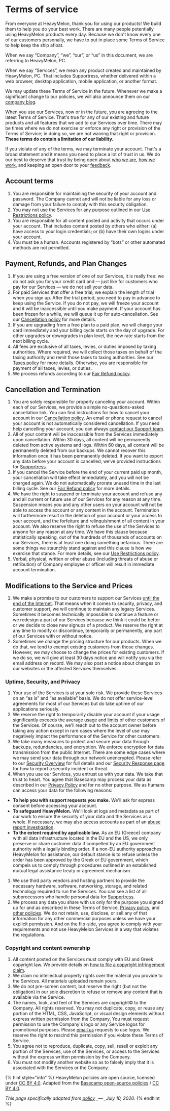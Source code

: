 # Terms of service

From everyone at HeavyMelon, thank you for using our products! We build them to help you do your best work. There are many people potentially using HeavyMelon products every day. Because we don't know every one of our customers personally, we have to put in place some Terms of Service to help keep the ship afloat.

When we say “Company”, “we”, “our”, or “us” in this document, we are referring to HeavyMelon, PC.

When we say “Services”, we mean any product created and maintained by HeavyMelon, PC. That includes Supportress, whether delivered within a web browser, desktop application, mobile application, or another format.

We may update these Terms of Service in the future. Whenever we make a significant change to our policies, we will also announce them on our [company blog](https://heavymelon.blog).

When you use our Services, now or in the future, you are agreeing to the latest Terms of Service. That's true for any of our existing and future products and all features that we add to our Services over time. There may be times where we do not exercise or enforce any right or provision of the Terms of Service; in doing so, we are not waiving that right or provision. **These terms do contain a limitation of our liability.**

If you violate of any of the terms, we may terminate your account. That's a broad statement and it means you need to place a lot of trust in us. We do our best to deserve that trust by being open about [who we are](../../company/about.md), [how we work](../../company/handbook.md), and keeping an open door to your [feedback](mailto:support@heavymelon.com).

## Account terms

1. You are responsible for maintaining the security of your account and password. The Company cannot and will not be liable for any loss or damage from your failure to comply with this security obligation.
2. You may not use the Services for any purpose outlined in our [Use Restrictions policy](../use-restrictions.md).
3. You are responsible for all content posted and activity that occurs under your account. That includes content posted by others who either: \(a\) have access to your login credentials; or \(b\) have their own logins under your account.
4. You must be a human. Accounts registered by “bots” or other automated methods are not permitted.

## Payment, Refunds, and Plan Changes

1. If you are using a free version of one of our Services, it is really free: we do not ask you for your credit card and — just like for customers who pay for our Services — we do not sell your data.
2. For paid Services that offer a free trial, we explain the length of trial when you sign up. After the trial period, you need to pay in advance to keep using the Service. If you do not pay, we will freeze your account and it will be inaccessible until you make payment. If your account has been frozen for a while, we will queue it up for auto-cancellation. See our [Cancellation policy](../cancellation-policy.md) for more details.
3. If you are upgrading from a free plan to a paid plan, we will charge your card immediately and your billing cycle starts on the day of upgrade. For other upgrades or downgrades in plan level, the new rate starts from the next billing cycle.
4. All fees are exclusive of all taxes, levies, or duties imposed by taxing authorities. Where required, we will collect those taxes on behalf of the taxing authority and remit those taxes to taxing authorities. See our [Taxes policy](../taxes.md) for more details. Otherwise, you are responsible for payment of all taxes, levies, or duties.
5. We process refunds according to our [Fair Refund policy](../refund-policy.md).

## Cancellation and Termination

1. You are solely responsible for properly canceling your account. Within each of our Services, we provide a simple no-questions-asked cancellation link. You can find instructions for how to cancel your account in our [Cancellation policy](../cancellation-policy.md). An email or phone request to cancel your account is not automatically considered cancellation. If you need help cancelling your account, you can always [contact our Support team](mailto:support@heavymelon.com).
2. All of your content will be inaccessible from the Services immediately upon cancellation. Within 30 days, all content will be permanently deleted from active systems and logs. Within 60 days, all content will be permanently deleted from our backups. We cannot recover this information once it has been permanently deleted. If you want to export any data before your account is cancelled, we‘ve provided instructions for [Supportress](../../account/export-your-data.md).
3. If you cancel the Service before the end of your current paid up month, your cancellation will take effect immediately, and you will not be charged again. We do not automatically prorate unused time in the last billing cycle. See our [Fair Refund policy](../refund-policy.md) for more details.
4. We have the right to suspend or terminate your account and refuse any and all current or future use of our Services for any reason at any time. Suspension means you and any other users on your account will not be able to access the account or any content in the account. Termination will furthermore result in the deletion of your account or your access to your account, and the forfeiture and relinquishment of all content in your account. We also reserve the right to refuse the use of the Services to anyone for any reason at any time. We have this clause because statistically speaking, out of the hundreds of thousands of accounts on our Services, there is at least one doing something nefarious. There are some things we staunchly stand against and this clause is how we exercise that stance. For more details, see our [Use Restrictions policy](../use-restrictions.md).
5. Verbal, physical, written or other abuse \(including threats of abuse or retribution\) of Company employee or officer will result in immediate account termination.

## Modifications to the Service and Prices

1. We make a promise to our customers to support our Services [until the end of the Internet](../until-the-end-of-the-internet.md). That means when it comes to security, privacy, and customer support, we will continue to maintain any legacy Services. Sometimes it becomes technically impossible to continue a feature or we redesign a part of our Services because we think it could be better or we decide to close new signups of a product. We reserve the right at any time to modify or discontinue, temporarily or permanently, any part of our Services with or without notice.
2. Sometimes we change the pricing structure for our products. When we do that, we tend to exempt existing customers from those changes. However, we may choose to change the prices for existing customers. If we do so, we will give at least 30 days notice and will notify you via the email address on record. We may also post a notice about changes on our websites or the affected Services themselves.

### Uptime, Security, and Privacy

1. Your use of the Services is at your sole risk. We provide these Services on an “as is” and “as available” basis. We do not offer service-level agreements for most of our Services but do take uptime of our applications seriously.
2. We reserve the right to temporarily disable your account if your usage significantly exceeds the average usage and [limits](limits.md) of other customers of the Services. Of course, we'll reach out to the account owner before taking any action except in rare cases where the level of use may negatively impact the performance of the Service for other customers.
3. We take many measures to protect and secure your data through backups, redundancies, and encryption. We enforce encryption for data transmission from the public Internet. There are some edge cases where we may send your data through our network unencrypted. Please refer to our [Security Overview](../security-overview.md) for full details and our [Security Response page](https://github.com/basecamp/policies/blob/a88ad6072382ec404652568efc29495cb84202e5/security/response/index.md) for how to report a security incident or threat.
4. When you use our Services, you entrust us with your data. We take that trust to heart. You agree that Basecamp may process your data as described in our [Privacy Policy](https://github.com/basecamp/policies/blob/a88ad6072382ec404652568efc29495cb84202e5/privacy/index.md) and for no other purpose. We as humans can access your data for the following reasons:

* **To help you with support requests you make.** We'll ask for express consent before accessing your account.
* **To safeguard HeavyMelon.** We'll look at logs and metadata as part of our work to ensure the security of your data and the Services as a whole. If necessary, we may also access accounts as part of an [abuse report investigation](../how-we-handle-abusive-usage.md).
* **To the extent required by applicable law.** As an EU \(Greece\) company with all data infrastructure located in the EU and the US, we only preserve or share customer data if compelled by an EU government authority with a legally binding order. If a non-EU authority approaches HeavyMelon for assistance, our default stance is to refuse unless the order has been approved by the Greek or EU government, which compels us to comply through procedures outlined in an established mutual legal assistance treaty or agreement mechanism.

1. We use third party vendors and hosting partners to provide the necessary hardware, software, networking, storage, and related technology required to run the Services. You can see a list of all subprocessors who handle personal data for [Supportress](../privacy-policy/supportress-subprocessors.md).
2. We process any data you share with us only for the purpose you signed up for and as described in these Terms of Service, [Privacy policy](../privacy-policy/), and [other policies](../policies.md). We do not retain, use, disclose, or sell any of that information for any other commercial purposes unless we have your explicit permission. And on the flip-side, you agree to comply with your requirements and not use HeavyMelon Services in a way that violates the regulations.

### Copyright and content ownership

1. All content posted on the Services must comply with EU and Greek copyright law. We provide details on [how to file a copyright infringement claim](../copyright-infringement-claims.md).
2. We claim no intellectual property rights over the material you provide to the Services. All materials uploaded remain yours.
3. We do not pre-screen content, but reserve the right \(but not the obligation\) in our sole discretion to refuse or remove any content that is available via the Service.
4. The names, look, and feel of the Services are copyright© to the Company. All rights reserved. You may not duplicate, copy, or reuse any portion of the HTML, CSS, JavaScript, or visual design elements without express written permission from the Company. You must request permission to use the Company's logo or any Service logos for promotional purposes. Please [email us](mailto:support@heavymelon.com) requests to use logos. We reserve the right to rescind this permission if you violate these Terms of Service.
5. You agree not to reproduce, duplicate, copy, sell, resell or exploit any portion of the Services, use of the Services, or access to the Services without the express written permission by the Company.
6. You must not modify another website so as to falsely imply that it is associated with the Services or the Company.

{% hint style="info" %}
HeavyMelon policies are open source, licensed under [CC BY 4.0](https://creativecommons.org/licenses/by/4.0/). Adapted from the [Basecamp open-source policies](https://github.com/basecamp/policies) / [CC BY 4.0](https://creativecommons.org/licenses/by/4.0/).

_This page specifically adapted from_ [_policy_](https://github.com/basecamp/policies/blob/a88ad6072382ec404652568efc29495cb84202e5/terms/index.md) _\_— \_July 10, 2020._
{% endhint %}

